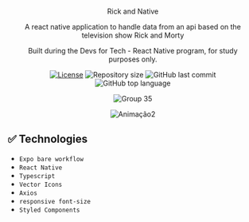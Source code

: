 
<div align="center" style="margin: 20px; text-align: center">
<p> Rick and Native</p>
<p>A react native application to handle data from an api based on the television show Rick and Morty</p>
<p>Built during the Devs for Tech - React Native program, for study purposes only.
  
  [![License](http://img.shields.io/:license-mit-blue.svg?style=flat-square)](https:/github.com/BinaryLeo//rick_and_native/blob/main/LICENSE)
  <img alt="Repository size" src="https://img.shields.io/github/repo-size/BinaryLeo/rick_and_native?color=blue">
  ![GitHub last commit](https://img.shields.io/github/last-commit/BinaryLeo/rick_and_native?style=flat-square)
  ![GitHub top language](https://img.shields.io/github/languages/top/BinaryLeo/rick_and_native?style=flat-square)
  


 ![Group 35](https://user-images.githubusercontent.com/72607039/185759575-1c4a7463-4236-4fad-852e-c609d86e3d70.png)
 
 
![Animação2](https://user-images.githubusercontent.com/72607039/185828342-d145649f-396a-4ca1-b5fe-0b2ee645a894.gif)



  
</div>

## ✅ Technologies
- ``Expo bare workflow``
- ``React Native``
- ``Typescript``
- ``Vector Icons``  
- ``Axios``  
- ``responsive font-size`` 
- ``Styled Components``
